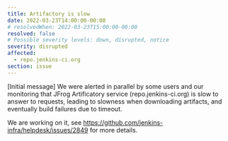 ```yaml
---
title: Artifactory is slow
date: 2022-03-23T14:00:00-00:00
# resolvedWhen: 2022-03-23T15:00:00-00:00
resolved: false
# Possible severity levels: down, disrupted, notice
severity: disrupted
affected:
  - repo.jenkins-ci.org
section: issue
---
```


[Initial message]
We were alerted in parallel by some users and our monitoring that JFrog Artificatory service (repo.jenkins-ci.org) is slow to answer to requests, leading to slowness when downloading artifacts, and eventually build failures due to timeout.

We are working on it, see https://github.com/jenkins-infra/helpdesk/issues/2849 for more details.
